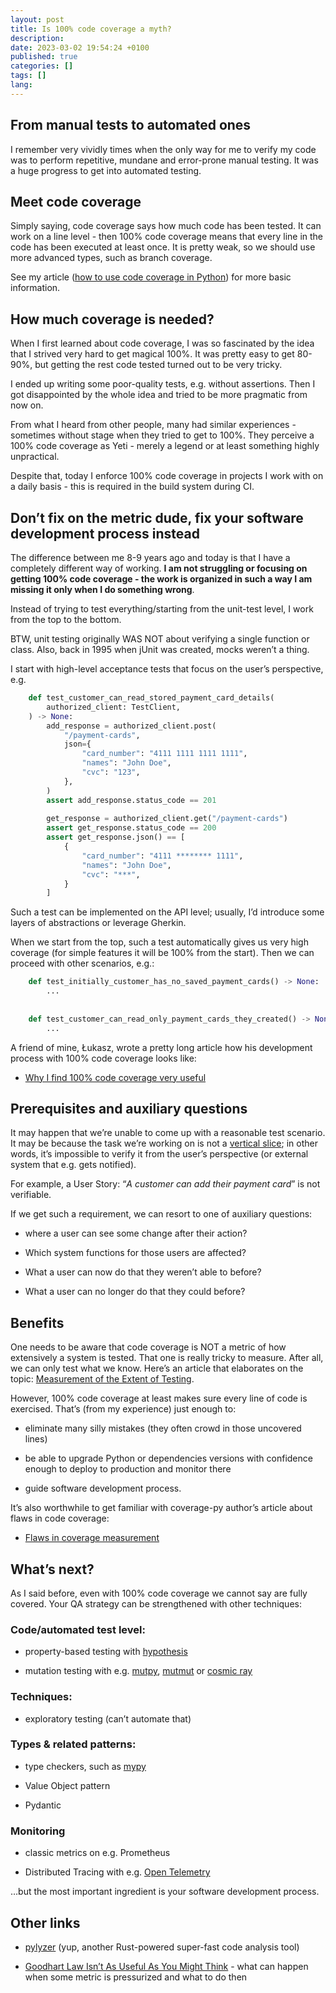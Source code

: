 ```yaml
--- 
layout: post
title: Is 100% code coverage a myth?
description:
date: 2023-03-02 19:54:24 +0100
published: true 
categories: []
tags: []
lang: 
---
```


## From manual tests to automated ones

I remember very vividly times when the only way for me to verify my code was to perform repetitive, mundane and error-prone manual testing. It was a huge progress to get into automated testing.

## Meet code coverage

Simply saying, code coverage says how much code has been tested. It can work on a line level - then 100% code coverage means that every line in the code has been executed at least once. It is pretty weak, so we should use more advanced types, such as branch coverage.

See my article ([how to use code coverage in Python](https://breadcrumbscollector.tech/how-to-use-code-coverage-in-python-with-pytest/)) for more basic information.

## How much coverage is needed?

When I first learned about code coverage, I was so fascinated by the idea that I strived very hard to get magical 100%. It was pretty easy to get 80-90%, but getting the rest code tested turned out to be very tricky.

I ended up writing some poor-quality tests, e.g. without assertions. Then I got disappointed by the whole idea and tried to be more pragmatic from now on.

From what I heard from other people, many had similar experiences - sometimes without stage when they tried to get to 100%. They perceive a 100% code coverage as Yeti - merely a legend or at least something highly unpractical.

Despite that, today I enforce 100% code coverage in projects I work with on a daily basis - this is required in the build system during CI.

## Don’t fix on the metric dude, fix your software development process instead

The difference between me 8-9 years ago and today is that I have a completely different way of working. **I am not struggling or focusing on getting 100% code coverage - the work is organized in such a way I am missing it only when I do something wrong**.

Instead of trying to test everything/starting from the unit-test level, I work from the top to the bottom.

BTW, unit testing originally WAS NOT about verifying a single function or class. Also, back in 1995 when jUnit was created, mocks weren’t a thing.

I start with high-level acceptance tests that focus on the user’s perspective, e.g.

```python
    def test_customer_can_read_stored_payment_card_details(
        authorized_client: TestClient,
    ) -> None:
        add_response = authorized_client.post(
            "/payment-cards",
            json={
                "card_number": "4111 1111 1111 1111",
                "names": "John Doe",
                "cvc": "123",
            },
        )
        assert add_response.status_code == 201
    
        get_response = authorized_client.get("/payment-cards")
        assert get_response.status_code == 200
        assert get_response.json() == [
            {
                "card_number": "4111 ******** 1111",
                "names": "John Doe",
                "cvc": "***",
            }
        ]
```

Such a test can be implemented on the API level; usually, I’d introduce some layers of abstractions or leverage Gherkin.

When we start from the top, such a test automatically gives us very high coverage (for simple features it will be 100% from the start). Then we can proceed with other scenarios, e.g.:

```python
    def test_initially_customer_has_no_saved_payment_cards() -> None:
        ...
    
    
    def test_customer_can_read_only_payment_cards_they_created() -> None:
        ...
```

A friend of mine, Łukasz, wrote a pretty long article how his development process with 100% code coverage looks like:

- [Why I find 100% code coverage very useful](https://lukeonpython.blog/2021/11/why-i-find-100-code-coverage-very-useful/)

## Prerequisites and auxiliary questions

It may happen that we’re unable to come up with a reasonable test scenario. It may be because the task we’re working on is not a [vertical slice](https://www.visual-paradigm.com/scrum/user-story-splitting-vertical-slice-vs-horizontal-slice/); in other words, it’s impossible to verify it from the user’s perspective (or external system that e.g. gets notified).

For example, a User Story: “_A customer can add their payment card_” is not verifiable.

If we get such a requirement, we can resort to one of auxiliary questions:

- where a user can see some change after their action?

- Which system functions for those users are affected?

- What a user can now do that they weren’t able to before?

- What a user can no longer do that they could before?

## Benefits

One needs to be aware that code coverage is NOT a metric of how extensively a system is tested. That one is really tricky to measure. After all, we can only test what we know. Here’s an article that elaborates on the topic: [Measurement of the Extent of Testing](https://sqa.fyicenter.com/art/Measurement_of_the_Extent_of_Testing.html).

However, 100% code coverage at least makes sure every line of code is exercised. That’s (from my experience) just enough to:

- eliminate many silly mistakes (they often crowd in those uncovered lines)

- be able to upgrade Python or dependencies versions with confidence enough to deploy to production and monitor there

- guide software development process.

It’s also worthwhile to get familiar with coverage-py author’s article about flaws in code coverage:

- [Flaws in coverage measurement](https://nedbatchelder.com/blog/200710/flaws_in_coverage_measurement.html)

## What’s next?

As I said before, even with 100% code coverage we cannot say are fully covered. Your QA strategy can be strengthened with other techniques:

### Code/automated test level:

- property-based testing with [hypothesis](https://hypothesis.readthedocs.io/en/latest/)

- mutation testing with e.g. [mutpy](https://github.com/mutpy/mutpy), [mutmut](https://mutmut.readthedocs.io/en/latest/) or [cosmic ray](https://cosmic-ray.readthedocs.io/en/latest/)

### Techniques:

- exploratory testing (can’t automate that)

### Types & related patterns:

- type checkers, such as [mypy](https://mypy-lang.org/)

- Value Object pattern

- Pydantic

### Monitoring

- classic metrics on e.g. Prometheus

- Distributed Tracing with e.g. [Open Telemetry](https://opentelemetry.io/)

…but the most important ingredient is your software development process.

## Other links

- [pylyzer](https://github.com/mtshiba/pylyzer) (yup, another Rust-powered super-fast code analysis tool)

- [Goodhart Law Isn’t As Useful As You Might Think](https://commoncog.com/goodharts-law-not-useful/) - what can happen when some metric is pressurized and what to do then

